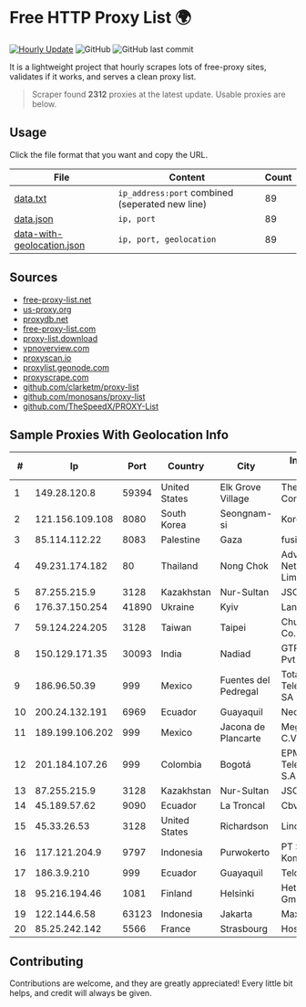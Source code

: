
# Free HTTP Proxy List 🌍

[![Hourly Update](https://github.com/mertguvencli/http-proxy-list/actions/workflows/main.yml/badge.svg?branch=main)](https://github.com/mertguvencli/http-proxy-list/actions/workflows/main.yml)
![GitHub](https://img.shields.io/github/license/mertguvencli/http-proxy-list)
![GitHub last commit](https://img.shields.io/github/last-commit/mertguvencli/http-proxy-list)

It is a lightweight project that hourly scrapes lots of free-proxy sites, validates if it works, and serves a clean proxy list.


> Scraper found **2312** proxies at the latest update. Usable proxies are below.

## Usage

Click the file format that you want and copy the URL.


|File|Content|Count|
|----|-------|-----|
|[data.txt](https://raw.githubusercontent.com/mertguvencli/http-proxy-list/main/proxy-list/data.txt)|`ip_address:port` combined (seperated new line)|89|
|[data.json](https://raw.githubusercontent.com/mertguvencli/http-proxy-list/main/proxy-list/data.json)|`ip, port`|89|
|[data-with-geolocation.json](https://raw.githubusercontent.com/mertguvencli/http-proxy-list/main/proxy-list/data-with-geolocation.json)|`ip, port, geolocation`|89|

## Sources

* [free-proxy-list.net](https://free-proxy-list.net)
* [us-proxy.org](https://www.us-proxy.org)
* [proxydb.net](http://proxydb.net)
* [free-proxy-list.com](https://free-proxy-list.com/?page=&port=&type%5B%5D=http&type%5B%5D=https&up_time=0&search=Search)
* [proxy-list.download](https://www.proxy-list.download/HTTP)
* [vpnoverview.com](https://vpnoverview.com/privacy/anonymous-browsing/free-proxy-servers)
* [proxyscan.io](https://www.proxyscan.io)
* [proxylist.geonode.com](https://proxylist.geonode.com/api/proxy-list?limit=300&page=1&sort_by=lastChecked&sort_type=desc&protocols=http,https)
* [proxyscrape.com](https://api.proxyscrape.com/v2/?request=displayproxies&protocol=http&timeout=10000&country=all&ssl=all&anonymity=all)
* [github.com/clarketm/proxy-list](https://raw.githubusercontent.com/clarketm/proxy-list/master/proxy-list-raw.txt)
* [github.com/monosans/proxy-list](https://raw.githubusercontent.com/monosans/proxy-list/main/proxies/http.txt)
* [github.com/TheSpeedX/PROXY-List](https://raw.githubusercontent.com/TheSpeedX/PROXY-List/master/http.txt)


## Sample Proxies With Geolocation Info

|#|Ip|Port|Country|City|Internet Service Provider|
|-|--|----|-------|----|-------------------------|
|1|149.28.120.8|59394|United States|Elk Grove Village|The Constant Company|
|2|121.156.109.108|8080|South Korea|Seongnam-si|Korea Telecom|
|3|85.114.112.22|8083|Palestine|Gaza|fusion services|
|4|49.231.174.182|80|Thailand|Nong Chok|Advanced Wireless Network Company Limited|
|5|87.255.215.9|3128|Kazakhstan|Nur-Sultan|JSC Transtelecom|
|6|176.37.150.254|41890|Ukraine|Kyiv|Lanet Network|
|7|59.124.224.205|3128|Taiwan|Taipei|Chunghwa Telecom Co., Ltd.|
|8|150.129.171.35|30093|India|Nadiad|GTPL SK Network Pvt Ltd|
|9|186.96.50.39|999|Mexico|Fuentes del Pedregal|Total Play Telecomunicaciones SA De CV|
|10|200.24.132.191|6969|Ecuador|Guayaquil|Nedetel S.A.|
|11|189.199.106.202|999|Mexico|Jacona de Plancarte|Mega Cable, S.A. de C.V.|
|12|201.184.107.26|999|Colombia|Bogotá|EPM Telecomunicaciones S.A. E.S.P.|
|13|87.255.215.9|3128|Kazakhstan|Nur-Sultan|JSC Transtelecom|
|14|45.189.57.62|9090|Ecuador|La Troncal|Cbvision S.A.|
|15|45.33.26.53|3128|United States|Richardson|Linode, LLC|
|16|117.121.204.9|9797|Indonesia|Purwokerto|PT Sekawan Global Komunika|
|17|186.3.9.210|999|Ecuador|Guayaquil|Telconet S.A|
|18|95.216.194.46|1081|Finland|Helsinki|Hetzner Online GmbH|
|19|122.144.6.58|63123|Indonesia|Jakarta|Maxindo|
|20|85.25.242.142|5566|France|Strasbourg|Host Europe GmbH|



## Contributing

Contributions are welcome, and they are greatly appreciated! Every
little bit helps, and credit will always be given.

